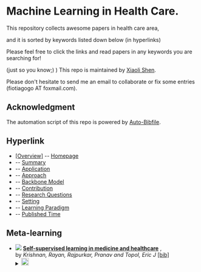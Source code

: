 # Machine Learning in Health Care. 
This repository collects awesome papers in health care area, 

and it is sorted by keywords listed down below (in hyperlinks) 

Please feel free to click the links and read papers in any keywords you are searching for! 

(just so you know;) ) This repo is maintained by [Xiaoli Shen](https://github.com/fiotiagoo). 

Please don't hesitate to send me an email to collaborate or fix some entries (fiotiagogo AT foxmail.com). 

## Acknowledgment 
The automation script of this repo is powered by [Auto-Bibfile](https://github.com/wutong8023/Auto-Bibfile.git).

## Hyperlink 
- [[Overview]](https://github.com/fiotiagoo/Health-Care/tree/main//README.md) -- [Homepage](https://github.com/fiotiagoo/Health-Care/tree/main//README.md)
-  -- [Summary](https://github.com/fiotiagoo/Health-Care/tree/main///./)
-  -- [Application](https://github.com/fiotiagoo/Health-Care/tree/main///application)
-  -- [Approach](https://github.com/fiotiagoo/Health-Care/tree/main///approach)
-  -- [Backbone Model](https://github.com/fiotiagoo/Health-Care/tree/main///backbone_model)
-  -- [Contribution](https://github.com/fiotiagoo/Health-Care/tree/main///contribution)
-  -- [Research Questions](https://github.com/fiotiagoo/Health-Care/tree/main///research_question)
-  -- [Setting](https://github.com/fiotiagoo/Health-Care/tree/main///setting)
-  -- [ Learning Paradigm](https://github.com/fiotiagoo/Health-Care/tree/main///supervision)
-  -- [Published Time](https://github.com/fiotiagoo/Health-Care/tree/main///time)

## Meta-learning

- [![](https://img.shields.io/badge/Nature_Biomedical_Engineering-2022-blue)]() [**Self-supervised learning in medicine and healthcare**]() , <br> by *Krishnan, Rayan, Rajpurkar, Pranav and Topol, Eric J* [[bib]](https://github.com/fiotiagoo/Health-Care/tree/main//./bibtex.bib#L63-L78)<br> </details><details><summary><img src=https://github.com/fiotiagoo/Health-Care/tree/main//scripts/svg/copy_icon.png height="20"></summary><pre>```krishnan2022self```